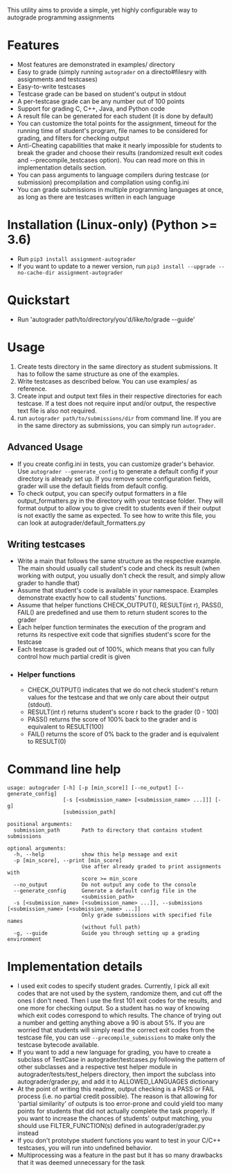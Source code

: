 This utility aims to provide a simple, yet highly configurable way to autograde programming assignments
# Features
* Most features are demonstrated in examples/ directory
* Easy to grade (simply running `autograder` on a directo#filesry with assignments and testcases)
* Easy-to-write testcases
* Testcase grade can be based on student's output in stdout
* A per-testcase grade can be any number out of 100 points
* Support for grading C, C++, Java, and Python code
* A result file can be generated for each student (it is done by default)
* You can customize the total points for the assignment, timeout for the running time of student's program, file names to be considered for grading, and filters for checking output
* Anti-Cheating capabilities that make it nearly impossible for students to break the grader and choose their results (randomized result exit codes and --precompile_testcases option). You can read more on this in implementation details section.
* You can pass arguments to language compilers during testcase (or submission) precompilation and compilation using config.ini
* You can grade submissions in multiple programming languages at once, as long as there are testcases written in each language
# Installation (Linux-only) (Python >= 3.6)
* Run `pip3 install assignment-autograder`
* If you want to update to a newer version, run `pip3 install --upgrade --no-cache-dir assignment-autograder`
# Quickstart
* Run 'autograder path/to/directory/you'd/like/to/grade --guide'
# Usage
1) Create tests directory in the same directory as student submissions. It has to follow the same structure as one of the examples.
2) Write testcases as described below. You can use examples/ as reference.
3) Create input and output text files in their respective directories for each testcase. If a test does not require input and/or output, the respective text file is also not required.
4) run `autograder path/to/submissions/dir` from command line. If you are in the same directory as submissions, you can simply run `autograder`.
## Advanced Usage
* If you create config.ini in tests, you can customize grader's behavior. Use `autograder --generate_config` to generate a default config if your directory is already set up. If you remove some configuration fields, grader will use the default fields from default config.
* To check output, you can specify output formatters in a file output_formatters.py in the directory with your testcase folder. They will format output to allow you to give credit to students even if their output is not exactly the same as expected. To see how to write this file, you can look at autograder/default_formatters.py
## Writing testcases
* Write a main that follows the same structure as the respective example. The main should usually call student's code and check its result (when working with output, you usually don't check the result, and simply allow grader to handle that)
* Assume that student's code is available in your namespace. Examples demonstrate exactly how to call students' functions.
* Assume that helper functions CHECK_OUTPUT(), RESULT(int r), PASS(), FAIL() are predefined and use them to return student scores to the grader
* Each helper function terminates the execution of the program and returns its respective exit code that signifies student's score for the testcase
* Each testcase is graded out of 100%, which means that you can fully control how much partial credit is given
* ### Helper functions
    * CHECK_OUTPUT() indicates that we do not check student's return values for the testcase and that we only care about their output (stdout).
    * RESULT(int r) returns student's score r back to the grader (0 - 100)
    * PASS() returns the score of 100% back to the grader and is equivalent to RESULT(100)
    * FAIL() returns the score of 0% back to the grader and is equivalent to RESULT(0)
# Command line help
```
usage: autograder [-h] [-p [min_score]] [--no_output] [--generate_config]
                  [-s [<submission_name> [<submission_name> ...]]] [-g]
                  [submission_path]

positional arguments:
  submission_path       Path to directory that contains student submissions

optional arguments:
  -h, --help            show this help message and exit
  -p [min_score], --print [min_score]
                        Use after already graded to print assignments with
                        score >= min_score
  --no_output           Do not output any code to the console
  --generate_config     Generate a default config file in the
                        <submission_path>
  -s [<submission_name> [<submission_name> ...]], --submissions [<submission_name> [<submission_name> ...]]
                        Only grade submissions with specified file names
                        (without full path)
  -g, --guide           Guide you through setting up a grading environment
```
# Implementation details
* I used exit codes to specify student grades. Currently, I pick all exit codes that are not used by the system, randomize them, and cut off the ones I don't need. Then I use the first 101 exit codes for the results, and one more for checking output. So a student has no way of knowing which exit codes correspond to which results. The chance of trying out a number and getting anything above a 90 is about 5%. If you are worried that students will simply read the correct exit codes from the testcase file, you can use `--precompile_submissions` to make only the testcase bytecode available.
* If you want to add a new language for grading, you have to create a subclass of TestCase in autograder/testcases.py following the pattern of other subclasses and a respective test helper module in autograder/tests/test_helpers directory, then import the subclass into autograder/grader.py, and add it to ALLOWED_LANGUAGES dictionary
* At the point of writing this readme, output checking is a PASS or FAIL process (i.e. no partial credit possible). The reason is that allowing for 'partial similarity' of outputs is too error-prone and could yield too many points for students that did not actually complete the task properly. If you want to increase the chances of students' output matching, you should use FILTER_FUNCTION(s) defined in autograder/grader.py instead
* If you don't prototype student functions you want to test in your C/C++ testcases, you will run into undefined behavior. 
* Multiprocessing was a feature in the past but it has so many drawbacks that it was deemed unnecessary for the task
